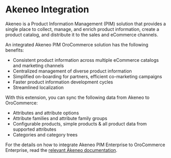 <!-- meta: description = Guidance on the Akeneo integration configuration for the backend developers -->

<a id="dev-akeneo-integration"></a>

# Akeneo Integration

Akeneo is a Product Information Management (PIM) solution that provides a single place to collect, manage, and enrich product information, create a product catalog, and distribute it to the sales and eCommerce channels.

An integrated Akeneo PIM OroCommerce solution has the following benefits:

* Consistent product information across multiple eCommerce catalogs and marketing channels
* Centralized management of diverse product information
* Simplified on-boarding for partners, efficient co-marketing campaigns
* Faster product information development cycles
* Streamlined localization

With this extension, you can sync the following data from Akeneo to OroCommerce:

* Attributes and attribute options
* Attribute families and attribute family groups
* Configurable products, simple products & all product data from supported attributes
* Categories and category trees

For the details on how to integrate Akeneo PIM Enterprise to OroCommerce Enterprise, read the <a href="https://github.com/oroinc/OroAkeneoBundle/blob/1.6.0/README.md" target="_blank">relevant Akeneo documentation</a>.

<!-- Frontend -->
